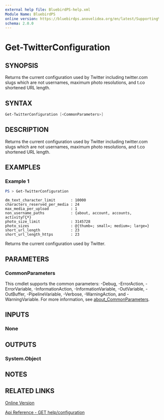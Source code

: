 ```yaml
---
external help file: BluebirdPS-help.xml
Module Name: BluebirdPS
online version: https://bluebirdps.anovelidea.org/en/latest/Supporting%20Commands/Get-TwitterConfiguration
schema: 2.0.0
---
```


# Get-TwitterConfiguration

## SYNOPSIS

Returns the current configuration used by Twitter including twitter.com slugs which are not usernames, maximum photo resolutions, and t.co shortened URL length.

## SYNTAX

```powershell
Get-TwitterConfiguration [<CommonParameters>]
```

## DESCRIPTION

Returns the current configuration used by Twitter including twitter.com slugs which are not usernames, maximum photo resolutions, and t.co shortened URL length.

## EXAMPLES

### Example 1

```powershell
PS > Get-TwitterConfiguration
```

```console
dm_text_character_limit       : 10000
characters_reserved_per_media : 24
max_media_per_upload          : 1
non_username_paths            : {about, account, accounts, activityΓÇª}
photo_size_limit              : 3145728
photo_sizes                   : @{thumb=; small=; medium=; large=}
short_url_length              : 23
short_url_length_https        : 23
```

Returns the current configuration used by Twitter.

## PARAMETERS

### CommonParameters

This cmdlet supports the common parameters: -Debug, -ErrorAction, -ErrorVariable, -InformationAction, -InformationVariable, -OutVariable, -OutBuffer, -PipelineVariable, -Verbose, -WarningAction, and -WarningVariable. For more information, see [about_CommonParameters](http://go.microsoft.com/fwlink/?LinkID=113216).

## INPUTS

### None

## OUTPUTS

### System.Object

## NOTES

## RELATED LINKS

[Online Version](https://bluebirdps.anovelidea.org/en/latest/Supporting%20Commands/Get-TwitterConfiguration)

[Api Reference - GET help/configuration](https://developer.twitter.com/en/docs/twitter-api/v1/developer-utilities/configuration/api-reference/get-help-configuration)
